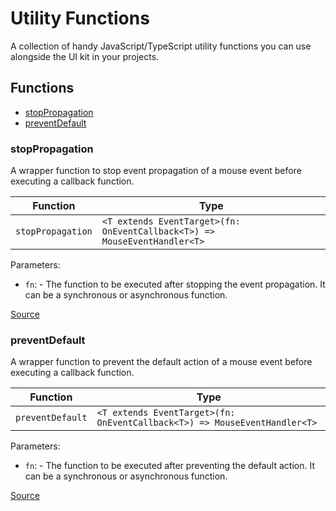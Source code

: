 # Utility Functions

A collection of handy JavaScript/TypeScript utility functions you can use alongside the UI kit in your projects.

<!-- TSDOC_START -->

## Functions

- [stopPropagation](#stoppropagation)
- [preventDefault](#preventdefault)

### stopPropagation

A wrapper function to stop event propagation of a mouse event before executing a callback function.

| Function          | Type                                                                      |
| ----------------- | ------------------------------------------------------------------------- |
| `stopPropagation` | `<T extends EventTarget>(fn: OnEventCallback<T>) => MouseEventHandler<T>` |

Parameters:

- `fn`: - The function to be executed after stopping the event propagation. It can be a synchronous or asynchronous function.

[Source](https://github.com/dfinity/gix-components/tree/main/src/lib/utils/event-modifiers.utils.ts#L18)

### preventDefault

A wrapper function to prevent the default action of a mouse event before executing a callback function.

| Function         | Type                                                                      |
| ---------------- | ------------------------------------------------------------------------- |
| `preventDefault` | `<T extends EventTarget>(fn: OnEventCallback<T>) => MouseEventHandler<T>` |

Parameters:

- `fn`: - The function to be executed after preventing the default action. It can be a synchronous or asynchronous function.

[Source](https://github.com/dfinity/gix-components/tree/main/src/lib/utils/event-modifiers.utils.ts#L34)

<!-- TSDOC_END -->

<style lang="scss">
    ul + p {
        padding: var(--padding) 0;
    }
</style>
